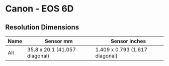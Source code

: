 # Canon - EOS 6D

## Resolution Dimensions

| Name   | Sensor mm                     | Sensor inches                  |
|--------|-------------------------------|--------------------------------|
| All    | 35.8 x 20.1 (41.057 diagonal) | 1.409 x 0.793 (1.617 diagonal) |
